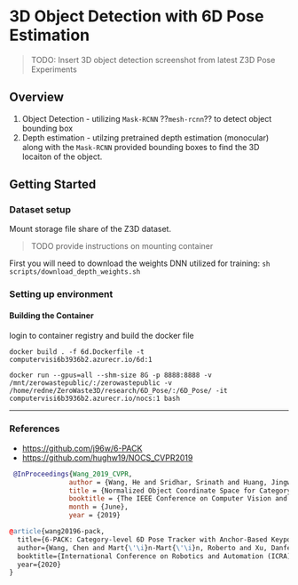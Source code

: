 # 3D Object Detection with 6D Pose Estimation

>TODO: Insert 3D object detection screenshot from latest Z3D Pose Experiments 

## Overview

1. Object Detection - utilizing `Mask-RCNN` ??`mesh-rcnn`?? to detect object bounding box 
2. Depth estimation - utilzing pretrained depth estimation (monocular) along with the `Mask-RCNN` provided bounding boxes to find the 3D locaiton of the object.


## Getting Started

### Dataset setup


Mount storage file share of the Z3D dataset. 

> TODO provide instructions on mounting container

First you will need to download the weights DNN utilized for training: `sh scripts/download_depth_weights.sh`



### Setting up environment

#### Building the Container

login to container registry and build the docker file

```  
docker build . -f 6d.Dockerfile -t computervisi6b3936b2.azurecr.io/6d:1

docker run --gpus=all --shm-size 8G -p 8888:8888 -v /mnt/zerowastepublic/:/zerowastepublic -v /home/redne/ZeroWaste3D/research/6D_Pose/:/6D_Pose/ -it computervisi6b3936b2.azurecr.io/nocs:1 bash
```

----
### References

* https://github.com/j96w/6-PACK
* https://github.com/hughw19/NOCS_CVPR2019


```BibTeX
 @InProceedings{Wang_2019_CVPR,
               author = {Wang, He and Sridhar, Srinath and Huang, Jingwei and Valentin, Julien and Song, Shuran and Guibas, Leonidas J.},
               title = {Normalized Object Coordinate Space for Category-Level 6D Object Pose and Size Estimation},
               booktitle = {The IEEE Conference on Computer Vision and Pattern Recognition (CVPR)},
               month = {June},
               year = {2019}

@article{wang20196-pack,
  title={6-PACK: Category-level 6D Pose Tracker with Anchor-Based Keypoints},
  author={Wang, Chen and Mart{\'\i}n-Mart{\'\i}n, Roberto and Xu, Danfei and Lv, Jun and Lu, Cewu and Fei-Fei, Li and Savarese, Silvio and Zhu, Yuke},
  booktitle={International Conference on Robotics and Automation (ICRA)},
  year={2020}
}


```